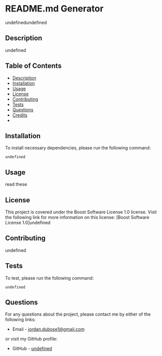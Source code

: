 # README.md Generator

  undefinedundefined

  ## Description
  undefined

  ## Table of Contents

  * [Description](#Description)
  * [Installation](#Installation)
  * [Usage](#Usage)
  * [License](#License)
  * [Contributing](#contributing)
  * [Tests](#Tests)
  * [Questions](#Questions)
  * [Credits](#Credits)
  * 
  ## Installation

  To install necessary dependencies, please run the following command:
  ```
  undefined
  ```

  ## Usage
  read these
  ## License
  This project is covered under the Boost Software License 1.0 license. Visit the following link for more information on this license: [Boost Software License 1.0]undefined

  ## Contributing
  undefined

  ## Tests
  To test, please run the following command:
  ```
  undefined
  ```

  ## Questions
  For any questions about the project, please contact me by either of the following links:
  
  * Email - jordan.dubose1@gmail.com 
  
  or visit my GitHub profile:
  
  * GitHub - [undefined](https://github.com/undefined)
